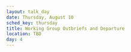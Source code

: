 ```yaml
---
layout: talk_day
date: Thursday, August 10
sched_key: thursday
title: Working Group Outbriefs and Departure
location: TBD
day: 4
---
```

